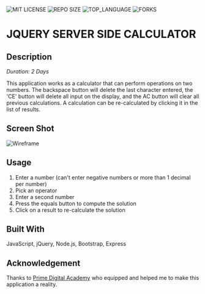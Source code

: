 
![MIT LICENSE](https://img.shields.io/github/license/PaulDJoachim/jquery-server-side-calculator.svg?style=flat-square)
![REPO SIZE](https://img.shields.io/github/repo-size/PaulDJoachim/jquery-server-side-calculator.svg?style=flat-square)
![TOP_LANGUAGE](https://img.shields.io/github/languages/top/PaulDJoachim/jquery-server-side-calculator.svg?style=flat-square)
![FORKS](https://img.shields.io/github/forks/PaulDJoachim/jquery-server-side-calculator.svg?style=social)

# JQUERY SERVER SIDE CALCULATOR

## Description

_Duration: 2 Days_

This application works as a calculator that can perform operations on two numbers. The backspace button will delete the last character entered, the 'CE' button will delete all input on the display, and the AC button will clear all previous calculations. A calculation can be re-calculated by clicking it in the list of results. 

## Screen Shot

![Wireframe](calcPic.png)


## Usage

1. Enter a number (can't enter negative numbers or more than 1 decimal per number)
2. Pick an operator
3. Enter a second number
4. Press the equals button to compute the solution
5. Click on a result to re-calculate the solution


## Built With

JavaScript, jQuery, Node.js, Bootstrap, Express

## Acknowledgement
Thanks to [Prime Digital Academy](www.primeacademy.io) who equipped and helped me to make this application a reality.
